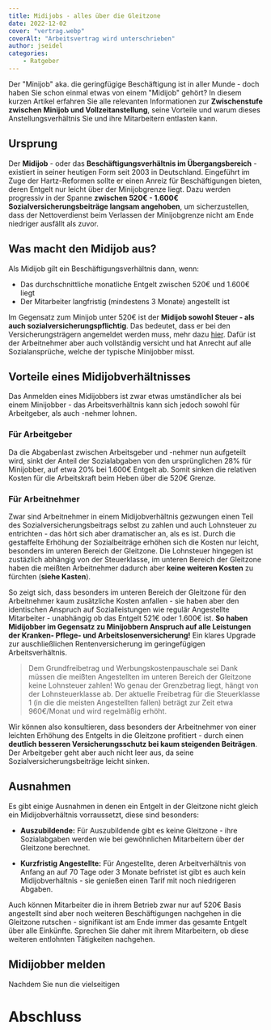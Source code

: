 ```yaml
---
title: Midijobs - alles über die Gleitzone
date: 2022-12-02
cover: "vertrag.webp"
coverAlt: "Arbeitsvertrag wird unterschrieben"
author: jseidel
categories:
    - Ratgeber
---
```


Der "Minijob" aka. die geringfügige Beschäftigung ist in aller Munde - doch
haben Sie schon einmal etwas von einem "Midijob" gehört? In diesem kurzen
Artikel erfahren Sie alle relevanten Informationen zur **Zwischenstufe zwischen
Minijob und Vollzeitanstellung**, seine Vorteile und warum dieses
Anstellungsverhältnis Sie und ihre Mitarbeitern entlasten kann. 

## Ursprung

Der **Midijob** - oder das **Beschäftigungsverhältnis im Übergangsbereich** -
existiert in seiner heutigen Form seit 2003 in Deutschland. Eingeführt im Zuge
der Hartz-Reformen sollte er einen Anreiz für Beschäftigungen bieten, deren
Entgelt nur leicht über der Minijobgrenze liegt. Dazu werden progressiv in der
Spanne **zwischen 520€ - 1.600€ Sozialversicherungsbeiträge langsam angehoben**, um
sicherzustellen, dass der Nettoverdienst beim Verlassen der Minijobgrenze nicht
am Ende niedriger ausfällt als zuvor.  

## Was macht den Midijob aus?

Als Midijob gilt ein Beschäftigungsverhältnis dann, wenn:
- Das durchschnittliche monatliche Entgelt zwischen 520€ und 1.600€ liegt
- Der Mitarbeiter langfristig (mindestens 3 Monate) angestellt ist

Im Gegensatz zum Minijob unter 520€ ist der **Midijob sowohl Steuer - als auch
sozialversicherungspflichtig**. Das bedeutet, dass er bei den
Versicherungsträgern angemeldet werden muss, mehr dazu
[hier](site/blog/midijob/#zu-beachten). Dafür ist der Arbeitnehmer aber auch
vollständig versicht und hat Anrecht auf alle Sozialansprüche, welche der
typische Minijobber misst. 

## Vorteile eines Midijobverhältnisses

Das Anmelden eines Midijobbers ist zwar etwas umständlicher als bei einem
Minijobber - das Arbeitsverhältnis kann sich jedoch sowohl für Arbeitgeber, als
auch -nehmer lohnen.

### Für Arbeitgeber

Da die Abgabenlast zwischen Arbeitsgeber und -nehmer nun
aufgeteilt wird, sinkt der Anteil der Sozialabgaben von den ursprünglichen 28% für
Minijobber, auf etwa 20% bei 1.600€ Entgelt ab. Somit sinken die relativen
Kosten für die Arbeitskraft beim Heben über die 520€ Grenze. 

### Für Arbeitnehmer

Zwar sind Arbeitnehmer in einem Midijobverhältnis gezwungen einen Teil des
Sozialversicherungsbeitrags selbst zu zahlen und auch Lohnsteuer zu entrichten -
das hört sich aber dramatischer an, als es ist. Durch die gestaffelte Erhöhung
der Sozialbeiträge erhöhen sich die Kosten nur leicht, besonders im unteren
Bereich der Gleitzone. Die Lohnsteuer hingegen ist zustäzlich abhängig von der Steuerklasse, im unteren Bereich der Gleitzone haben die meißten Arbeitnehmer dadurch
aber **keine weiteren Kosten** zu fürchten (**siehe Kasten**).

So zeigt sich, dass besonders im unteren Bereich der Gleitzone für den
Arbeitnehmer kaum zusätzliche Kosten anfallen - sie haben aber den identischen
Anspruch auf Sozialleistungen wie regulär Angestellte Mitarbeiter - unabhängig
ob das Entgelt 521€ oder 1.600€ ist. **So haben Midijobber im Gegensatz zu
Minijobbern Anspruch auf alle Leistungen der Kranken- Pflege- und
Arbeitslosenversicherung!** Ein klares Upgrade zur auschließlichen
Rentenversicherung im geringefügigen Arbeitsverhältnis. 

> Dem Grundfreibetrag und Werbungskostenpauschale sei Dank müssen die meißten Angestellten im unteren
> Bereich der Gleitzone keine Lohnsteuer zahlen! Wo genau der Grenzbetrag liegt,
> hängt von der Lohnsteuerklasse ab. Der aktuelle Freibetrag für die
> Steuerklasse 1 (in die die meisten Angestellten fallen) beträgt zur Zeit etwa
> 960€/Monat und wird regelmäßig erhöht.

Wir können also konsultieren, dass besonders der Arbeitnehmer von einer leichten
Erhöhung des Entgelts in die Gleitzone profitiert - durch einen **deutlich
besseren Versicherungsschutz bei kaum steigenden Beiträgen**. Der Arbeitgeber geht
aber auch nicht leer aus, da seine Sozialversicherungsbeiträge leicht sinken.

## Ausnahmen

Es gibt einige Ausnahmen in denen ein Entgelt in der Gleitzone nicht gleich ein
Midijobverhältnis vorraussetzt, diese sind besonders:

- **Auszubildende:** Für Auszubildende gibt es keine Gleitzone - ihre
  Sozialabgaben werden wie bei gewöhnlichen Mitarbeitern über der Gleitzone
  berechnet.
  
- **Kurzfristig Angestellte:** Für Angestellte, deren Arbeitverhältnis von
  Anfang an auf 70 Tage oder 3 Monate befristet ist gibt es auch kein
  Midijobverhältnis - sie genießen einen Tarif mit noch niedrigeren Abgaben.

Auch können Mitarbeiter die in ihrem Betrieb zwar nur auf 520€ Basis angestellt
sind aber noch weiteren Beschäftigungen nachgehen in die Gleitzone rutschen -
signifikant ist am Ende immer das gesamte Entgelt über alle Einkünfte. Sprechen
Sie daher mit ihrem Mitarbeitern, ob diese weiteren entlohnten Tätigkeiten
nachgehen. 

## Midijobber melden

Nachdem Sie nun die vielseitigen 

# Abschluss